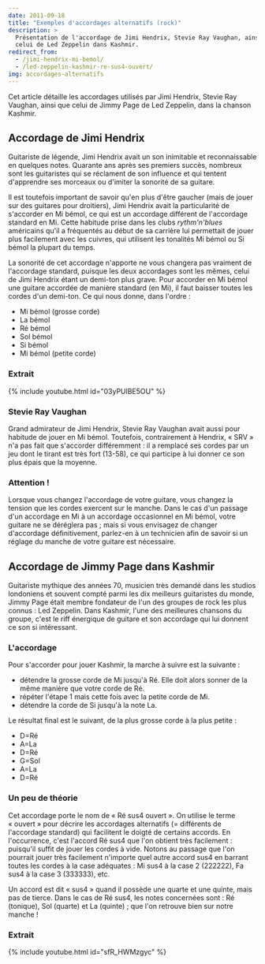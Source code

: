 ```yaml
---
date: 2011-09-18
title: "Exemples d'accordages alternatifs (rock)"
description: >
  Présentation de l'accordage de Jimi Hendrix, Stevie Ray Vaughan, ainsi que
  celui de Led Zeppelin dans Kashmir.
redirect_from:
  - /jimi-hendrix-mi-bemol/
  - /led-zeppelin-kashmir-re-sus4-ouvert/
img: accordages-alternatifs
---
```


Cet article détaille les accordages utilisés par Jimi Hendrix, Stevie Ray 
Vaughan, ainsi que celui de Jimmy Page de Led Zeppelin, dans la chanson 
Kashmir.

## Accordage de Jimi Hendrix

Guitariste de légende, Jimi Hendrix avait un son inimitable et reconnaissable 
en quelques notes. Quarante ans après ses premiers succès, nombreux sont les 
guitaristes qui se réclament de son influence et qui tentent d'apprendre ses 
morceaux ou d'imiter la sonorité de sa guitare.

Il est toutefois important de savoir qu'en plus d'être gaucher (mais de jouer 
sur des guitares pour droitiers), Jimi Hendrix avait la particularité de 
s'accorder en Mi bémol, ce qui est un accordage différent de l'accordage 
standard en Mi. Cette habitude prise dans les clubs *rythm'n'blues* américains 
qu'il a fréquentés au début de sa carrière lui permettait de jouer plus 
facilement avec les cuivres, qui utilisent les tonalités Mi bémol ou Si bémol 
la plupart du temps.

La sonorité de cet accordage n'apporte ne vous changera pas vraiment de 
l'accordage standard, puisque les deux accordages sont les mêmes, celui de Jimi 
Hendrix étant un demi-ton plus grave. Pour accorder en Mi bémol une guitare 
accordée de manière standard (en Mi), il faut baisser toutes les cordes d'un 
demi-ton. Ce qui nous donne, dans l'ordre :

- Mi bémol (grosse corde)
- La bémol
- Ré bémol
- Sol bémol
- Si bémol
- Mi bémol (petite corde)

### Extrait

{% include youtube.html id="03yPUlBE5OU" %}

### Stevie Ray Vaughan

Grand admirateur de Jimi Hendrix, Stevie Ray Vaughan avait aussi pour habitude 
de jouer en Mi bémol. Toutefois, contrairement à Hendrix, « SRV » n'a pas fait 
que s'accorder différemment : il a remplacé ses cordes par un jeu dont le 
tirant est très fort (13-58), ce qui participe à lui donner ce son plus épais 
que la moyenne.

### Attention !

Lorsque vous changez l'accordage de votre guitare, vous changez la tension que 
les cordes exercent sur le manche. Dans le cas d'un passage d'un accordage en 
Mi à un accordage occasionnel en Mi bémol, votre guitare ne se déréglera pas ; 
mais si vous envisagez de changer d'accordage définitivement, parlez-en à un 
technicien afin de savoir si un réglage du manche de votre guitare est 
nécessaire.

## Accordage de Jimmy Page dans Kashmir

Guitariste mythique des années 70, musicien très demandé dans les studios 
londoniens et souvent compté parmi les dix meilleurs guitaristes du monde, 
Jimmy Page était membre fondateur de l'un des groupes de rock les plus connus : 
Led Zeppelin. Dans Kashmir, l'une des meilleures chansons du groupe, c'est le 
riff énergique de guitare et son accordage qui lui donnent ce son si 
intéressant.

### L'accordage

Pour s'accorder pour jouer Kashmir, la marche à suivre est la suivante :

- détendre la grosse corde de Mi jusqu'à Ré. Elle doit alors sonner de la même 
manière que votre corde de Ré.
- répéter l'étape 1 mais cette fois avec la petite corde de Mi.
- détendre la corde de Si jusqu'à la note La.

Le résultat final est le suivant, de la plus grosse corde à la plus petite :

- D=Ré
- A=La
- D=Ré
- G=Sol
- A=La
- D=Ré

### Un peu de théorie

Cet accordage porte le nom de « Ré sus4 ouvert ». On utilise le terme 
« ouvert » pour décrire les accordages alternatifs (= différents de l'accordage 
standard) qui facilitent le doigté de certains accords. En l'occurrence, c'est 
l'accord Ré sus4 que l'on obtient très facilement : puisqu'il suffit de jouer 
les cordes à vide. Notons au passage que l'on pourrait jouer très facilement 
n'importe quel autre accord sus4 en barrant toutes les cordes à la case 
adéquates : Mi sus4 à la case 2 (222222), Fa sus4 à la case 3 (333333), etc.

Un accord est dit « sus4 » quand il possède une quarte et une quinte, mais pas 
de tierce. Dans le cas de Ré sus4, les notes concernées sont : Ré (tonique), 
Sol (quarte) et La (quinte) ; que l'on retrouve bien sur notre manche !

### Extrait

{% include youtube.html id="sfR_HWMzgyc" %}
